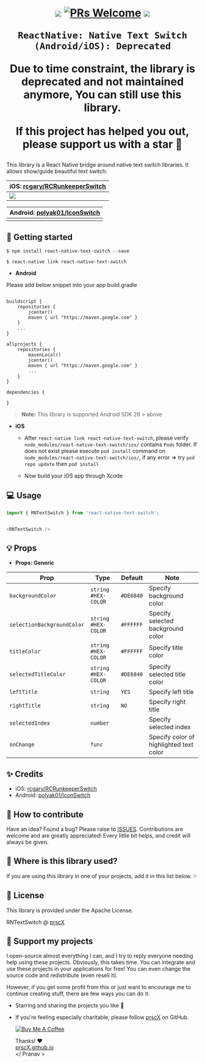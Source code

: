 
<h1 align="center">

<p align="center">
  <a href="https://www.npmjs.com/package/react-native-text-switch"><img src="http://img.shields.io/npm/v/react-native-text-switch.svg?style=flat" /></a>
  <a href="https://github.com/prscX/react-native-text-switch/pulls"><img alt="PRs Welcome" src="https://img.shields.io/badge/PRs-welcome-brightgreen.svg" /></a>
  <a href="https://github.com/prscX/react-native-text-switch#License"><img src="https://img.shields.io/npm/l/react-native-text-switch.svg?style=flat" /></a>
</p>


    ReactNative: Native Text Switch (Android/iOS): Deprecated

Due to time constraint, the library is deprecated and not maintained anymore, You can still use this library.

If this project has helped you out, please support us with a star 🌟
</h1>

This library is a React Native bridge around native text switch libraries. It allows show/guide beautiful text switch:


| **iOS: [rcgary/RCRunkeeperSwitch](https://github.com/rcgary/RCRunkeeperSwitch)**             |
| ----------------- |
| <img src="https://raw.githubusercontent.com/rcgary/RCRunkeeperSwitch/master/RCRunkeeperSwitch.gif" />                  |

| **Android: [polyak01/IconSwitch](https://github.com/polyak01/IconSwitch)**             |
| ----------------- |
|  |



## 📖 Getting started

`$ npm install react-native-text-switch --save`

`$ react-native link react-native-text-switch`

- **Android**

Please add below snippet into your app build.gradle

```

buildscript {
    repositories {
        jcenter()
        maven { url "https://maven.google.com" }
    }
    ...
}

allprojects {
    repositories {
        mavenLocal()
        jcenter()
        maven { url "https://maven.google.com" }
        ...
    }
}

dependencies {

}

```

> **Note:** This library is supported Android SDK 28 > above

- **iOS**
  - After `react-native link react-native-text-switch`, please verify `node_modules/react-native-text-switch/ios/` contains `Pods` folder. If does not exist please execute `pod install` command on `node_modules/react-native-text-switch/ios/`, if any error => try `pod repo update` then `pod install`

  - Now build your iOS app through Xcode


## 💻 Usage

```javascript
import { RNTextSwitch } from 'react-native-text-switch';

```

```javascript

<RNTextSwitch />

```

## 💡 Props

- **Props: Generic**

| Prop              | Type       | Default | Note                                                                                                       |
| ----------------- | ---------- | ------- | ---------------------------------------------------------------------------------------------------------- |
| `backgroundColor`       |   `string #HEX-COLOR`   |    `#DE6840`     | Specify background color
| `selectionBackgroundColor` | `string #HEX-COLOR` |    `#FFFFFF`     | Specify selected background color                                                   |  |
| `titleColor`    |   `string #HEX-COLOR`   |     `#FFFFFF`    | Specify title color                                        |  |
| `selectedTitleColor`    |   `string #HEX-COLOR`   |    `#DE6840`     | Specify selected title color                                        |  |
| `leftTitle`    | `string`     |    `YES`     | Specify left title                                        |  |
| `rightTitle`    | `string`     |     `NO`    | Specify right title                                        |  |
| `selectedIndex`      | `number`     |         | Specify selected index
| `onChange`    | `func`     |         | Specify color of highlighted text color                                        |  |



## ✨ Credits

- iOS: [rcgary/RCRunkeeperSwitch](https://github.com/rcgary/RCRunkeeperSwitch)
- Android: [polyak01/IconSwitch](https://github.com/polyak01/IconSwitch)


## 🤔 How to contribute
Have an idea? Found a bug? Please raise to [ISSUES](https://github.com/prscX/react-native-text-switch/issues).
Contributions are welcome and are greatly appreciated! Every little bit helps, and credit will always be given.

## 💫 Where is this library used?
If you are using this library in one of your projects, add it in this list below. ✨


## 📜 License
This library is provided under the Apache License.

RNTextSwitch @ [prscX](https://github.com/prscX)

## 💖 Support my projects
I open-source almost everything I can, and I try to reply everyone needing help using these projects. Obviously, this takes time. You can integrate and use these projects in your applications for free! You can even change the source code and redistribute (even resell it).

However, if you get some profit from this or just want to encourage me to continue creating stuff, there are few ways you can do it:
* Starring and sharing the projects you like 🚀
* If you're feeling especially charitable, please follow [prscX](https://github.com/prscX) on GitHub.

  <a href="https://www.buymeacoffee.com/prscX" target="_blank"><img src="https://www.buymeacoffee.com/assets/img/custom_images/orange_img.png" alt="Buy Me A Coffee" style="height: auto !important;width: auto !important;" ></a>

  Thanks! ❤️
  <br/>
  [prscX.github.io](https://prscx.github.io)
  <br/>
  </ Pranav >
